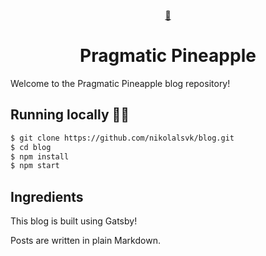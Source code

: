 <p align="center">
  <a href="https://www.pragmaticpineapple.com/">
    🍍
  </a>
</p>
<h1 align="center">
  Pragmatic Pineapple
</h1>

Welcome to the Pragmatic Pineapple blog repository!

## Running locally 🏃‍♀️

```bash
$ git clone https://github.com/nikolalsvk/blog.git
$ cd blog
$ npm install
$ npm start
```

## Ingredients

This blog is built using Gatsby!

Posts are written in plain Markdown.
